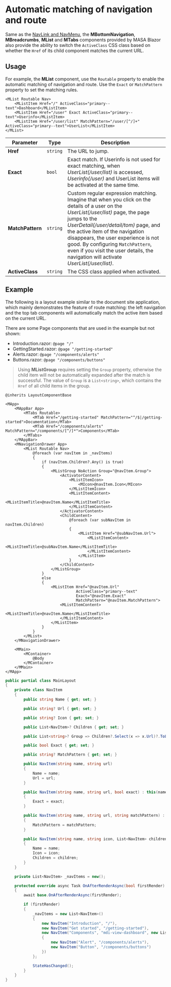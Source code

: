 ﻿# Automatic matching of navigation and route

Same as
the [NavLink and NavMenu](https://learn.microsoft.com/en-us/aspnet/core/blazor/fundamentals/routing#navlink-and-navmenu-components),
the **MBottomNavigation**, **MBreadcrumbs**, **MList** and **MTabs** components provided by MASA Blazor also provide the
ability to switch the `ActiveClass` CSS class based on whether the `Href` of its child component matches the current
URL.

## Usage

For example, the **MList** component, use the `Routable` property to enable the automatic matching of navigation and
route. Use the `Exact` or `MatchPattern` property to set the matching rules.

``` razor
<MList Routable Nav>
    <MListItem Href="/" ActiveClass="primary--text">Dashboard</MListItem>
    <MListItem Href="/user" Exact ActiveClass="primary--text">Userinfo</MListItem>
    <MListItem Href="/user/list" MatchPattern="/user/[^/]+" ActiveClass="primary--text">UserList</MListItem>
</MList>
```

| Parameter        | Type     | Description                                                                                                                                                                                                                                                                                                                                                                                        |
|------------------|----------|----------------------------------------------------------------------------------------------------------------------------------------------------------------------------------------------------------------------------------------------------------------------------------------------------------------------------------------------------------------------------------------------------|
| **Href**         | `string` | The URL to jump.                                                                                                                                                                                                                                                                                                                                                                                   |
| **Exact**        | `bool`   | Exact match. If Userinfo is not used for exact matching, when _UserList(/user/list)_ is accessed, _Userinfo(/user)_ and UserList items will be activated at the same time.                                                                                                                                                                                                                         |
| **MatchPattern** | `string` | Custom regular expression matching. Imagine that when you click on the details of a user on the _UserList(/user/list)_ page, the page jumps to the _UserDetail(/user/detail/tom)_ page, and the active item of the navigation disappears, the user experience is not good. By configuring `MatchPattern`, even if you visit the user details, the navigation will activate _UserList(/user/list)_. |
| **ActiveClass**  | `string` | The CSS class applied when activated.                                                                                                                                                                                                                                                                                                                                                              |

## Example

The following is a layout example similar to the document site application, which mainly demonstrates the feature of route matching: the left navigation and the top tab components will automatically match the active item based on the current URL.

There are some Page components that are used in the example but not shown:

- Introduction.razor: `@page "/"`
- GettingStarted.razor: `@page "/getting-started"`
- Alerts.razor: `@page "/components/alerts"`
- Buttons.razor: `@page "/components/buttons"`

> Using **MListGroup** requires setting the `Group` property, otherwise the child item will not be automatically expanded after the match is successful. The value of `Group` is a `List<string>`, which contains the `Href` of all child items in the group.

```razor MainLayout.razor
@inherits LayoutComponentBase

<MApp>
    <MAppBar App>
        <MTabs Routable>
            <MTab Href="/getting-started" MatchPattern="^/$|/getting-started">Documentation</MTab>
            <MTab Href="/components/alerts" MatchPattern="/components/[^/]*">Components</MTab>
        </MTabs>
    </MAppBar>
    <MNavigationDrawer App>
        <MList Routable Nav>
            @foreach (var navItem in _navItems)
            {
                if (navItem.Children?.Any() is true)
                {
                    <MListGroup NoAction Group="@navItem.Group">
                        <ActivatorContent>
                            <MListItemIcon>
                                <MIcon>@navItem.Icon</MIcon>
                            </MListItemIcon>
                            <MListItemContent>
                                <MListItemTitle>@navItem.Name</MListItemTitle>
                            </MListItemContent>
                        </ActivatorContent>
                        <ChildContent>
                            @foreach (var subNavItem in navItem.Children)
                            {
                                <MListItem Href="@subNavItem.Url">
                                    <MListItemContent>
                                        <MListItemTitle>@subNavItem.Name</MListItemTitle>
                                    </MListItemContent>
                                </MListItem>
                            }
                        </ChildContent>
                    </MListGroup>
                }
                else
                {
                    <MListItem Href="@navItem.Url"
                               ActiveClass="primary--text"
                               Exact="@navItem.Exact"
                               MatchPattern="@navItem.MatchPattern">
                        <MListItemContent>
                            <MListItemTitle>@navItem.Name</MListItemTitle>
                        </MListItemContent>
                    </MListItem>
                }
            }
        </MList>
    </MNavigationDrawer>

    <MMain>
        <MContainer>
            @Body
        </MContainer>
    </MMain>
</MApp>
```

``` cs MainLayout.razor.cs
public partial class MainLayout
{
    private class NavItem
    {
        public string Name { get; set; }

        public string? Url { get; set; }

        public string? Icon { get; set; }

        public List<NavItem>? Children { get; set; }

        public List<string>? Group => Children?.Select(x => x.Url)?.ToList();

        public bool Exact { get; set; }

        public string? MatchPattern { get; set; }

        public NavItem(string name, string url)
        {
            Name = name;
            Url = url;
        }

        public NavItem(string name, string url, bool exact) : this(name, url)
        {
            Exact = exact;
        }

        public NavItem(string name, string url, string matchPattern) : this(name, url)
        {
            MatchPattern = matchPattern;
        }

        public NavItem(string name, string icon, List<NavItem> children)
        {
            Name = name;
            Icon = icon;
            Children = children;
        }
    }

    private List<NavItem> _navItems = new();

    protected override async Task OnAfterRenderAsync(bool firstRender)
    {
        await base.OnAfterRenderAsync(firstRender);

        if (firstRender)
        {
            _navItems = new List<NavItem>()
            {
                new NavItem("Introduction", "/"),
                new NavItem("Get started", "/getting-started"),
                new NavItem("Components", "mdi-view-dashboard", new List<NavItem>()
                {
                    new NavItem("Alert", "/components/alerts"),
                    new NavItem("Button", "/components/buttons")
                })
            };

            StateHasChanged();
        }
    }
}
```


